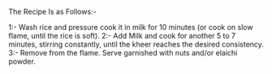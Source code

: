 The Recipe Is as Follows:-

1:- Wash rice and pressure cook it in milk for 10 minutes (or cook on slow flame, until the rice is soft).
2:- Add Milk and cook for another 5 to 7 minutes, stirring constantly, until the kheer reaches the desired consistency.
3:- Remove from the flame. Serve garnished with nuts and/or elaichi powder.
